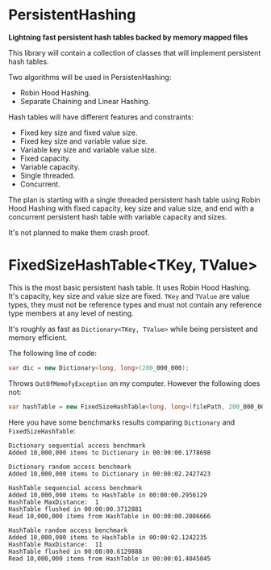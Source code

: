 # PersistentHashing
<strong>Lightning fast persistent hash tables backed by memory mapped files</strong>

This library will contain a collection of classes that will implement
persistent hash tables. 

Two algorithms will be used in PersistenHashing:
  * Robin Hood Hashing.
  * Separate Chaining and Linear Hashing.

Hash tables will have different features and constraints:
  * Fixed key size and fixed value size.
  * Fixed key size and variable value size.
  * Variable key size and variable value size.
  * Fixed capacity.
  * Variable capacity.
  * Single threaded.
  * Concurrent.

The plan is starting with a single threaded persistent hash table using Robin Hood Hashing with fixed capacity,
key size and value size, and end with a concurrent persistent hash table with variable capacity and sizes.

It's not planned to make them crash proof.

# FixedSizeHashTable<TKey, TValue>

This is the most basic persistent hash table. It uses Robin Hood Hashing. It's capacity, key size and value size are fixed.
`TKey` and `TValue` are value types, they must not be reference types and must not contain any reference type members at any level of nesting.

It's roughly as fast as `Dictionary<TKey, TValue>` while being persistent and memory efficient.

The following line of code:

```csharp
var dic = new Dictionary<long, long>(200_000_000);
```

Throws `OutOfMemofyException` on my computer. However the following does not:


```csharp
var hashTable = new FixedSizeHashTable<long, long>(filePath, 200_000_000);
```



Here you have some benchmarks results comparing `Dictionary` and `FixedSizeHashTable`:


```
Dictionary sequential access benchmark
Added 10,000,000 items to Dictionary in 00:00:00.1778698
 
Dictionary random access benchmark
Added 10,000,000 items to Dictionary in 00:00:02.2427423
 
HashTable sequencial access benchmark
Added 10,000,000 items to HashTable in 00:00:00.2956129
HashTable MaxDistance:  1
HashTable flushed in 00:00:00.3712881
Read 10,000,000 items from HashTable in 00:00:00.2086666
 
HashTable random access benchmark
Added 10,000,000 items to HashTable in 00:00:02.1242235
HashTable MaxDistance:  11
HashTable flushed in 00:00:00.6129888
Read 10,000,000 items from HashTable in 00:00:01.4045045
```



